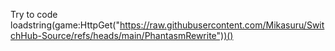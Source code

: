 Try to code loadstring(game:HttpGet("https://raw.githubusercontent.com/Mikasuru/SwitchHub-Source/refs/heads/main/PhantasmRewrite"))()
